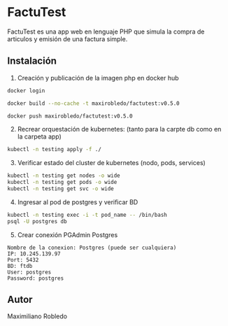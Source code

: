 # FactuTest
FactuTest es una app web en lenguaje PHP que simula la compra de articulos y emisión de una factura simple.

## Instalación

1. Creación y publicación de la imagen php en docker hub
``` bash
docker login

docker build --no-cache -t maxirobledo/factutest:v0.5.0 

docker push maxirobledo/factutest:v0.5.0
```

2. Recrear orquestación de kubernetes: (tanto para la carpte db como en la carpeta app)
```bash
kubectl -n testing apply -f ./
```

3. Verificar estado del cluster de kubernetes (nodo, pods, services)
```bash
kubectl -n testing get nodes -o wide
kubectl -n testing get pods -o wide
kubectl -n testing get svc -o wide
```

4. Ingresar al pod de postgres y verificar BD
```bash
kubectl -n testing exec -i -t pod_name -- /bin/bash
psql -U postgres db
```

5. Crear conexión PGAdmin Postgres
```
Nombre de la conexion: Postgres (puede ser cualquiera)
IP: 10.245.139.97
Port: 5432
BD: ftdb
User: postgres
Password: postgres
```
## Autor
Maximiliano Robledo

